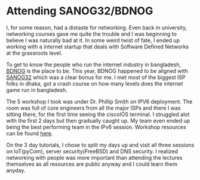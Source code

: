 # Attending SANOG32/BDNOG

I, for some reason, had a distaste for networking. Even back in university, networking courses gave me quite the trouble and I was beginning to believe I was naturally bad at it. In some weird twist of fate, I ended up working with a internet startup that deals with Software Defined Networks at the grassroots level.

To get to know the people who run the internet industry in bangladesh, [BDNOG](http://www.bdnog.org/) is the place to be. This year, BDNOG happened to be aligned with [SANOG32](http://www.sanog.org/sanog32/) which was a clear bonus for me. I met most of the biggest ISP folks in dhaka, got a crash course on how many levels does the internet game run in bangladesh.

The 5 workshop I took was under Dr. Phillip Smith on IPV6 deployment. The room was full of core engineers from all the major ISPs and there I was sitting there, for the first time seeing the ciscoIOS terminal. I struggled alot with the first 2 days but then gradually caught up. My team even ended up being the best performing team in the IPv6 session. Workshop resources can be found [here](http://www.bgp4all.com/dokuwiki/training/sanog32/start).

On the 3 day tutorials, I chose to split my days up and visit all three sessions on IoT(pyCom), server security(FreeBSD) and DNS security. I realized networking with people was more important than attending the lectures themselves as all resources are public anyway and I could learn them anyday. 